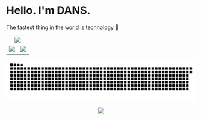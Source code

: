 <h1 align="left">Hello. I'm DANS.</h1>

The fastest thing in the world is technology 🚀</p>

<table width="100%" align="center" style="max-width: 100%;">
  <tr>
    <td colspan="2" align="center">
      <img src="http://github-profile-summary-cards.vercel.app/api/cards/profile-details?username=qdans&theme=transparent" width="100%" />
    </td>
  </tr>
  <tr>
    <td width="50%" align="center">
      <img src="http://github-profile-summary-cards.vercel.app/api/cards/stats?username=qdans&theme=transparent" width="100%" />
    </td>
    <td width="50%" align="center">
      <img src="http://github-profile-summary-cards.vercel.app/api/cards/most-commit-language?username=qdans&theme=transparent" width="100%" />
    </td>
  </tr>
</table>

<!-- Contribution Graph -->
<p align="center">
  <picture>
    <source media="(prefers-color-scheme: dark)" srcset="https://github.com/qdans/qdans/blob/output/snake-dark.svg" />
    <source media="(prefers-color-scheme: light)" srcset="https://github.com/qdans/qdans/blob/output/snake-light.svg" />
    <img src="https://github.com/qdans/qdans/blob/output/snake-dark.svg" alt="Snake animation">
  </picture>
</p>

<p align="center">
  <img src="https://user-images.githubusercontent.com/73097560/115834477-dbab4500-a447-11eb-908a-139a6edaec5c.gif">
</p>
